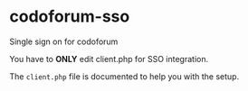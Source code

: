 codoforum-sso
=============

Single sign on for codoforum

You have to **ONLY** edit client.php for SSO integration.

The `client.php` file is documented to help you with the setup.